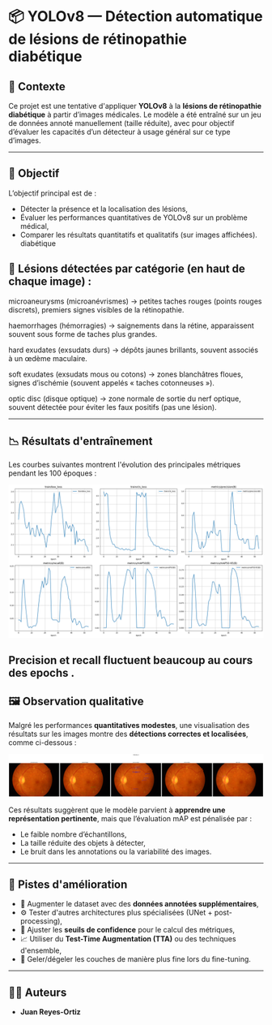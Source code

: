 # 📦 YOLOv8 — Détection automatique de lésions de rétinopathie diabétique

## 🧠 Contexte

Ce projet est une tentative d'appliquer **YOLOv8** à la **lésions de rétinopathie diabétique** à partir d’images médicales. 
Le modèle a été entraîné sur un jeu de données annoté manuellement (taille réduite), avec pour objectif d’évaluer les capacités d’un détecteur à usage général sur ce type d’images.

---

## 🎯 Objectif

L’objectif principal est de :

- Détecter la présence et la localisation des lésions,
- Évaluer les performances quantitatives de YOLOv8 sur un problème médical,
- Comparer les résultats quantitatifs et qualitatifs (sur images affichées).
diabétique

## 🧠 Lésions détectées par catégorie (en haut de chaque image) :
microaneurysms (microanévrismes)
→ petites taches rouges (points rouges discrets), premiers signes visibles de la rétinopathie.

haemorrhages (hémorragies)
→ saignements dans la rétine, apparaissent souvent sous forme de taches plus grandes.

hard exudates (exsudats durs)
→ dépôts jaunes brillants, souvent associés à un œdème maculaire.

soft exudates (exsudats mous ou cotons)
→ zones blanchâtres floues, signes d’ischémie (souvent appelés « taches cotonneuses »).

optic disc (disque optique)
→ zone normale de sortie du nerf optique, souvent détectée pour éviter les faux positifs (pas une lésion).


---

## 📉 Résultats d'entraînement

Les courbes suivantes montrent l'évolution des principales métriques pendant les 100 époques :

<p align="center">
  <img src="metrics.png" alt="Courbes d'entraînement" width="800">
</p>


Precision et recall fluctuent beaucoup au cours des epochs .
---

## 🖼️ Observation qualitative

Malgré les performances **quantitatives modestes**, une visualisation des résultats sur les images montre des **détections correctes et localisées**, comme ci-dessous :

<p align="center">
  <img src="test.png" alt="Résultats qualitatifs" width="800">
</p>

Ces résultats suggèrent que le modèle parvient à **apprendre une représentation pertinente**, mais que l’évaluation mAP est pénalisée par :

- Le faible nombre d’échantillons,
- La taille réduite des objets à détecter,
- Le bruit dans les annotations ou la variabilité des images.

---

## 🔧 Pistes d'amélioration

- 🧪 Augmenter le dataset avec des **données annotées supplémentaires**,
- ⚙️ Tester d'autres architectures plus spécialisées (UNet + post-processing),
- 🔬 Ajuster les **seuils de confidence** pour le calcul des métriques,
- 📈 Utiliser du **Test-Time Augmentation (TTA)** ou des techniques d'ensemble,
- 🧊 Geler/dégeler les couches de manière plus fine lors du fine-tuning.

---

## 👨‍💻 Auteurs
- **Juan Reyes-Ortiz**  

